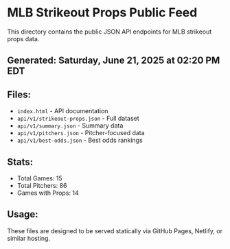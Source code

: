 # MLB Strikeout Props Public Feed

This directory contains the public JSON API endpoints for MLB strikeout props data.

## Generated: Saturday, June 21, 2025 at 02:20 PM EDT

## Files:
- `index.html` - API documentation
- `api/v1/strikeout-props.json` - Full dataset
- `api/v1/summary.json` - Summary data
- `api/v1/pitchers.json` - Pitcher-focused data  
- `api/v1/best-odds.json` - Best odds rankings

## Stats:
- Total Games: 15
- Total Pitchers: 86
- Games with Props: 14

## Usage:
These files are designed to be served statically via GitHub Pages, Netlify, or similar hosting.
